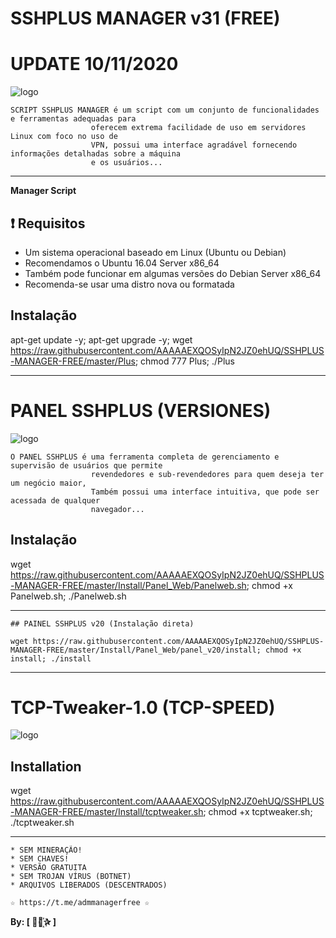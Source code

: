 ﻿# SSHPLUS MANAGER v31 (FREE) 
# UPDATE 10/11/2020

![logo](https://github.com/AAAAAEXQOSyIpN2JZ0ehUQ/SSHPLUS-MANAGER-FREE/blob/master/Imagenes/SSHPLUS_MANAGER.jpg)


```
SCRIPT SSHPLUS MANAGER é um script com um conjunto de funcionalidades e ferramentas adequadas para
                  oferecem extrema facilidade de uso em servidores Linux com foco no uso de
                  VPN, possui uma interface agradável fornecendo informações detalhadas sobre a máquina
                  e os usuários...
```

-------------------------------------------------------------------------------

**Manager Script**

## :heavy_exclamation_mark: Requisitos

* Um sistema operacional baseado em Linux (Ubuntu ou Debian)
* Recomendamos o Ubuntu 16.04 Server x86_64
* Também pode funcionar em algumas versões do Debian Server x86_64
* Recomenda-se usar uma distro nova ou formatada

## Instalação

apt-get update -y; apt-get upgrade -y; wget https://raw.githubusercontent.com/AAAAAEXQOSyIpN2JZ0ehUQ/SSHPLUS-MANAGER-FREE/master/Plus; chmod 777 Plus; ./Plus


-------------------------------------------------------------------------------

# PANEL SSHPLUS (VERSIONES)

![logo](https://github.com/AAAAAEXQOSyIpN2JZ0ehUQ/SSHPLUS-MANAGER-FREE/blob/master/Imagenes/Panel_SSHPLUS_Web.jpg)

```
O PANEL SSHPLUS é uma ferramenta completa de gerenciamento e supervisão de usuários que permite
                  revendedores e sub-revendedores para quem deseja ter um negócio maior,
                  Também possui uma interface intuitiva, que pode ser acessada de qualquer
                  navegador...
```

## Instalação

wget https://raw.githubusercontent.com/AAAAAEXQOSyIpN2JZ0ehUQ/SSHPLUS-MANAGER-FREE/master/Install/Panel_Web/Panelweb.sh; chmod +x Panelweb.sh; ./Panelweb.sh


-------------------------------------------------------------------------------

```
## PAINEL SSHPLUS v20 (Instalação direta)

wget https://raw.githubusercontent.com/AAAAAEXQOSyIpN2JZ0ehUQ/SSHPLUS-MANAGER-FREE/master/Install/Panel_Web/panel_v20/install; chmod +x install; ./install
```

-------------------------------------------------------------------------------

# TCP-Tweaker-1.0 (TCP-SPEED)

![logo](https://github.com/AAAAAEXQOSyIpN2JZ0ehUQ/SSHPLUS-MANAGER-FREE/blob/master/Imagenes/TCP_Tweaker_TCP_SPEED.jpg)

## Installation

wget https://raw.githubusercontent.com/AAAAAEXQOSyIpN2JZ0ehUQ/SSHPLUS-MANAGER-FREE/master/Install/tcptweaker.sh; chmod +x tcptweaker.sh; ./tcptweaker.sh

-------------------------------------------------------------------------------

```
* SEM MINERAÇÃO!
* SEM CHAVES!
* VERSÃO GRATUITA
* SEM TROJAN VÍRUS (BOTNET)
* ARQUIVOS LIBERADOS (DESCENTRADOS)
```

```
☆ https://t.me/admmanagerfree ☆

```

**By: [  ⃘⃤꙰✰ ]**

